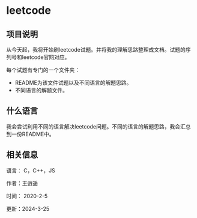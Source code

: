 # leetcode

## 项目说明

从今天起，我将开始刷leetcode试题。并将我的理解思路整理成文档。试题的序列号和leetcode官网对应。

每个试题有专门的一个文件夹：

- README为该文件试题以及不同语言的解题思路。
- 不同语言的解题文件。

## 什么语言

我会尝试利用不同的语言解决leetcode问题。不同的语言的解题思路，我会汇总到一份README中。

## 相关信息

语言： C，C++，JS

作者：王逍遥

时间： 2020-2-5

更新：2024-3-25